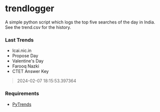 # trendlogger
A simple python script which logs the top five searches of the day in India.<br>See the trend.csv for the history.<br>

<!-- Last Trends -->
### Last Trends
* Icai.nic.in
* Propose Day
* Valentine's Day
* Farooq Nazki
* CTET Answer Key
> 2024-02-07 18:15:53.397364

<!-- Requirements -->
### Requirements
* [PyTrends](https://github.com/dreyco676/pytrends)
